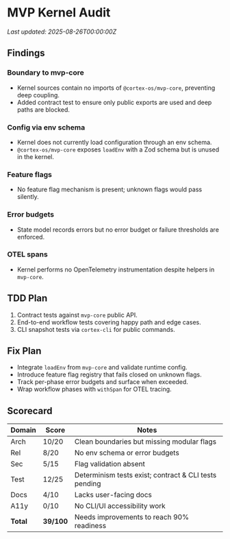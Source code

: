 # MVP Kernel Audit

_Last updated: 2025-08-26T00:00:00Z_

## Findings

### Boundary to mvp-core
- Kernel sources contain no imports of `@cortex-os/mvp-core`, preventing deep coupling.
- Added contract test to ensure only public exports are used and deep paths are blocked.

### Config via env schema
- Kernel does not currently load configuration through an env schema.
- `@cortex-os/mvp-core` exposes `loadEnv` with a Zod schema but is unused in the kernel.

### Feature flags
- No feature flag mechanism is present; unknown flags would pass silently.

### Error budgets
- State model records errors but no error budget or failure thresholds are enforced.

### OTEL spans
- Kernel performs no OpenTelemetry instrumentation despite helpers in `mvp-core`.

## TDD Plan
1. Contract tests against `mvp-core` public API.
2. End-to-end workflow tests covering happy path and edge cases.
3. CLI snapshot tests via `cortex-cli` for public commands.

## Fix Plan
- Integrate `loadEnv` from `mvp-core` and validate runtime config.
- Introduce feature flag registry that fails closed on unknown flags.
- Track per-phase error budgets and surface when exceeded.
- Wrap workflow phases with `withSpan` for OTEL tracing.

## Scorecard
| Domain | Score | Notes |
| --- | --- | --- |
| Arch | 10/20 | Clean boundaries but missing modular flags |
| Rel | 8/20 | No env schema or error budgets |
| Sec | 5/15 | Flag validation absent |
| Test | 12/25 | Determinism tests exist; contract & CLI tests pending |
| Docs | 4/10 | Lacks user-facing docs |
| A11y | 0/10 | No CLI/UI accessibility work |
| **Total** | **39/100** | Needs improvements to reach 90% readiness |
